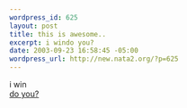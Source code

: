 ```yaml
--- 
wordpress_id: 625
layout: post
title: this is awesome..
excerpt: i windo you?
date: 2003-09-23 16:58:45 -05:00
wordpress_url: http://new.nata2.org/?p=625
---
```

i win<br/><a href="http://sports.espn.go.com/chat/sportsnation/quiz?event_id=418">do you?</a>
